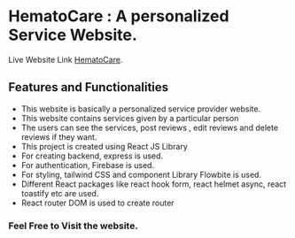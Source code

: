# HematoCare : A personalized Service Website.

Live Website Link [HematoCare](https://hematocare-c95c0.web.app/).

## Features and Functionalities

- This website is basically a personalized service provider website.
- This website contains services given by a particular person 
- The users can see the services, post reviews , edit reviews and delete reviews if they want.
- This project is created using React JS Library
- For creating backend, express is used.
- For authentication, Firebase is used.
- For styling, tailwind CSS and component Library Flowbite is used.
- Different React packages like react hook form, react helmet async, react toastify etc are used.
- React router DOM is used to create router 


### Feel Free to Visit the website.

